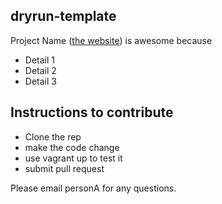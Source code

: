 ## dryrun-template

Project Name ([the website](https://google.com)) is awesome because

- Detail 1
- Detail 2
- Detail 3

## Instructions to contribute

- Clone the rep
- make the code change
- use vagrant up to test it
- submit pull request


Please email personA for any questions.
